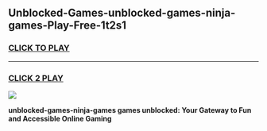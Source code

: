 
## Unblocked-Games-unblocked-games-ninja-games-Play-Free-1t2s1
<h3>
<a href="https://premium76.site?title=unblocked-games-ninja-games&ref=18A1">CLICK TO PLAY</a></h3>
<hr>

<h3>
<a href="https://premium76.site?title=unblocked-games-ninja-games&ref=18A1">CLICK 2 PLAY</a>
  
</h3>

<a href="https://premium76.site?title=unblocked-games-ninja-games&ref=18A1"><img src="https://clearcache.store/games.png"></a>


**unblocked-games-ninja-games games unblocked: Your Gateway to Fun and Accessible Online Gaming**
